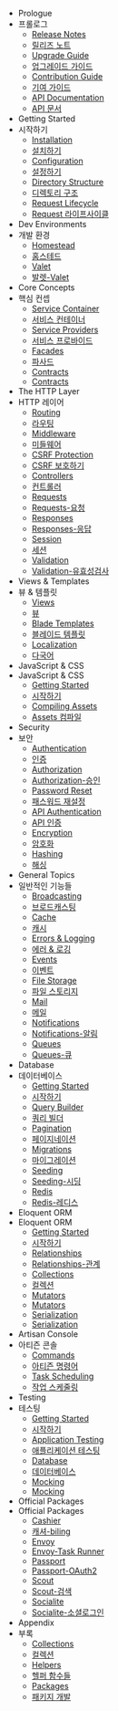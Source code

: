 - Prologue
- 프롤로그
    - [Release Notes](/docs/{{version}}/releases)
    - [릴리즈 노트](/docs/{{version}}/releases)
    - [Upgrade Guide](/docs/{{version}}/upgrade)
    - [업그레이드 가이드](/docs/{{version}}/upgrade)
    - [Contribution Guide](/docs/{{version}}/contributions)
    - [기여 가이드](/docs/{{version}}/contributions)
    - [API Documentation](/api/{{version}})
    - [API 문서](/api/{{version}})
- Getting Started
- 시작하기
    - [Installation](/docs/{{version}}/installation)
    - [설치하기](/docs/{{version}}/installation)
    - [Configuration](/docs/{{version}}/configuration)
    - [설정하기](/docs/{{version}}/configuration)
    - [Directory Structure](/docs/{{version}}/structure)
    - [디렉토리 구조](/docs/{{version}}/structure)
    - [Request Lifecycle](/docs/{{version}}/lifecycle)
    - [Request 라이프사이클](/docs/{{version}}/lifecycle)
- Dev Environments
- 개발 환경
    - [Homestead](/docs/{{version}}/homestead)
    - [홈스테드](/docs/{{version}}/homestead)
    - [Valet](/docs/{{version}}/valet)
    - [발렛-Valet](/docs/{{version}}/valet)
- Core Concepts
- 핵심 컨셉
    - [Service Container](/docs/{{version}}/container)
    - [서비스 컨테이너](/docs/{{version}}/container)
    - [Service Providers](/docs/{{version}}/providers)
    - [서비스 프로바이드](/docs/{{version}}/providers)
    - [Facades](/docs/{{version}}/facades)
    - [파사드](/docs/{{version}}/facades)
    - [Contracts](/docs/{{version}}/contracts)
    - [Contracts](/docs/{{version}}/contracts)
- The HTTP Layer
- HTTP 레이어
    - [Routing](/docs/{{version}}/routing)
    - [라우팅](/docs/{{version}}/routing)
    - [Middleware](/docs/{{version}}/middleware)
    - [미들웨어](/docs/{{version}}/middleware)
    - [CSRF Protection](/docs/{{version}}/csrf)
    - [CSRF 보호하기](/docs/{{version}}/csrf)
    - [Controllers](/docs/{{version}}/controllers)
    - [컨트롤러](/docs/{{version}}/controllers)
    - [Requests](/docs/{{version}}/requests)
    - [Requests-요청](/docs/{{version}}/requests)
    - [Responses](/docs/{{version}}/responses)
    - [Responses-응답](/docs/{{version}}/responses)
    - [Session](/docs/{{version}}/session)
    - [세션](/docs/{{version}}/session)
    - [Validation](/docs/{{version}}/validation)
    - [Validation-유효성검사](/docs/{{version}}/validation)
- Views & Templates
- 뷰 & 템플릿
    - [Views](/docs/{{version}}/views)
    - [뷰](/docs/{{version}}/views)
    - [Blade Templates](/docs/{{version}}/blade)
    - [블레이드 템플릿](/docs/{{version}}/blade)
    - [Localization](/docs/{{version}}/localization)
    - [다국어](/docs/{{version}}/localization)
- JavaScript & CSS
- JavaScript & CSS
    - [Getting Started](/docs/{{version}}/frontend)
    - [시작하기](/docs/{{version}}/frontend)
    - [Compiling Assets](/docs/{{version}}/elixir)
    - [Assets 컴파일](/docs/{{version}}/elixir)
- Security
- 보안
    - [Authentication](/docs/{{version}}/authentication)
    - [인증](/docs/{{version}}/authentication)
    - [Authorization](/docs/{{version}}/authorization)
    - [Authorization-승인](/docs/{{version}}/authorization)
    - [Password Reset](/docs/{{version}}/passwords)
    - [패스워드 재설정](/docs/{{version}}/passwords)
    - [API Authentication](/docs/{{version}}/passport)
    - [API 인증](/docs/{{version}}/passport)
    - [Encryption](/docs/{{version}}/encryption)
    - [암호화](/docs/{{version}}/encryption)
    - [Hashing](/docs/{{version}}/hashing)
    - [해싱](/docs/{{version}}/hashing)
- General Topics
- 일반적인 기능들
    - [Broadcasting](/docs/{{version}}/broadcasting)
    - [브로드캐스팅](/docs/{{version}}/broadcasting)
    - [Cache](/docs/{{version}}/cache)
    - [캐시](/docs/{{version}}/cache)
    - [Errors & Logging](/docs/{{version}}/errors)
    - [에러 & 로깅](/docs/{{version}}/errors)
    - [Events](/docs/{{version}}/events)
    - [이벤트](/docs/{{version}}/events)
    - [File Storage](/docs/{{version}}/filesystem)
    - [파일 스토리지](/docs/{{version}}/filesystem)
    - [Mail](/docs/{{version}}/mail)
    - [메일](/docs/{{version}}/mail)
    - [Notifications](/docs/{{version}}/notifications)
    - [Notifications-알림](/docs/{{version}}/notifications)
    - [Queues](/docs/{{version}}/queues)
    - [Queues-큐](/docs/{{version}}/queues)
- Database
- 데이터베이스
    - [Getting Started](/docs/{{version}}/database)
    - [시작하기](/docs/{{version}}/database)
    - [Query Builder](/docs/{{version}}/queries)
    - [쿼리 빌더](/docs/{{version}}/queries)
    - [Pagination](/docs/{{version}}/pagination)
    - [페이지네이션](/docs/{{version}}/pagination)
    - [Migrations](/docs/{{version}}/migrations)
    - [마이그레이션](/docs/{{version}}/migrations)
    - [Seeding](/docs/{{version}}/seeding)
    - [Seeding-시딩](/docs/{{version}}/seeding)
    - [Redis](/docs/{{version}}/redis)
    - [Redis-레디스](/docs/{{version}}/redis)
- Eloquent ORM
- Eloquent ORM
    - [Getting Started](/docs/{{version}}/eloquent)
    - [시작하기](/docs/{{version}}/eloquent)
    - [Relationships](/docs/{{version}}/eloquent-relationships)
    - [Relationships-관계](/docs/{{version}}/eloquent-relationships)
    - [Collections](/docs/{{version}}/eloquent-collections)
    - [컬렉션](/docs/{{version}}/eloquent-collections)
    - [Mutators](/docs/{{version}}/eloquent-mutators)
    - [Mutators](/docs/{{version}}/eloquent-mutators)
    - [Serialization](/docs/{{version}}/eloquent-serialization)
    - [Serialization](/docs/{{version}}/eloquent-serialization)
- Artisan Console
- 아티즌 콘솔
    - [Commands](/docs/{{version}}/artisan)
    - [아티즌 명령어](/docs/{{version}}/artisan)
    - [Task Scheduling](/docs/{{version}}/scheduling)
    - [작업 스케줄링](/docs/{{version}}/scheduling)
- Testing
- 테스팅
    - [Getting Started](/docs/{{version}}/testing)
    - [시작하기](/docs/{{version}}/testing)
    - [Application Testing](/docs/{{version}}/application-testing)
    - [애플리케이션 테스팅](/docs/{{version}}/application-testing)
    - [Database](/docs/{{version}}/database-testing)
    - [데이터베이스](/docs/{{version}}/database-testing)
    - [Mocking](/docs/{{version}}/mocking)
    - [Mocking](/docs/{{version}}/mocking)
- Official Packages
- Official Packages
    - [Cashier](/docs/{{version}}/billing)
    - [캐셔-biling](/docs/{{version}}/billing)
    - [Envoy](/docs/{{version}}/envoy)
    - [Envoy-Task Runner](/docs/{{version}}/envoy)
    - [Passport](/docs/{{version}}/passport)
    - [Passport-OAuth2](/docs/{{version}}/passport)
    - [Scout](/docs/{{version}}/scout)
    - [Scout-검색](/docs/{{version}}/scout)
    - [Socialite](https://github.com/laravel/socialite)
    - [Socialite-소셜로그인](https://github.com/laravel/socialite)
- Appendix
- 부록
    - [Collections](/docs/{{version}}/collections)
    - [컬렉션](/docs/{{version}}/collections)
    - [Helpers](/docs/{{version}}/helpers)
    - [헬퍼 함수들](/docs/{{version}}/helpers)
    - [Packages](/docs/{{version}}/packages)
    - [패키지 개발](/docs/{{version}}/packages)
